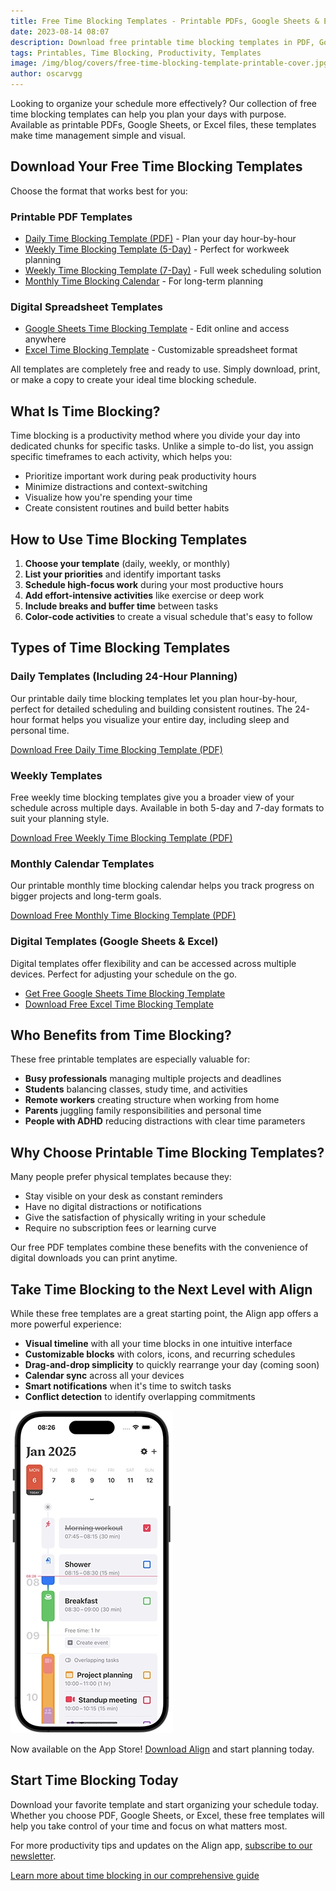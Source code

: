 ```yaml
---
title: Free Time Blocking Templates - Printable PDFs, Google Sheets & Excel Downloads
date: 2023-08-14 08:07
description: Download free printable time blocking templates in PDF, Google Sheets & Excel. Daily, weekly & monthly schedule templates to boost productivity. Start planning today!
tags: Printables, Time Blocking, Productivity, Templates
image: /img/blog/covers/free-time-blocking-template-printable-cover.jpg
author: oscarvgg
---
```


Looking to organize your schedule more effectively? Our collection of free time blocking templates can help you plan your days with purpose. Available as printable PDFs, Google Sheets, or Excel files, these templates make time management simple and visual.

## Download Your Free Time Blocking Templates

Choose the format that works best for you:

### Printable PDF Templates
- [Daily Time Blocking Template (PDF)](/templates/time-blocking-template-printable-daily-by-align-v1.pdf) - Plan your day hour-by-hour
- [Weekly Time Blocking Template (5-Day)](/templates/time-blocking-template-printable-weekly-5-days-by-align-v1.pdf) - Perfect for workweek planning 
- [Weekly Time Blocking Template (7-Day)](/templates/time-blocking-template-printable-weekly-7-days-by-align-v1.pdf) - Full week scheduling solution
- [Monthly Time Blocking Calendar](/templates/time-blocking-template-printable-monthly-by-align-v1.pdf) - For long-term planning

### Digital Spreadsheet Templates
- [Google Sheets Time Blocking Template](https://docs.google.com/spreadsheets/d/1SU82fw8Viqa4RkNZkmHdqiXzknWDbUMEeCjEjLFJKBs/copy) - Edit online and access anywhere
- [Excel Time Blocking Template](/templates/time-blocking-template-printable-daily-weekly-monthly-by-align-v1.xlsx) - Customizable spreadsheet format

All templates are completely free and ready to use. Simply download, print, or make a copy to create your ideal time blocking schedule.

## What Is Time Blocking?

Time blocking is a productivity method where you divide your day into dedicated chunks for specific tasks. Unlike a simple to-do list, you assign specific timeframes to each activity, which helps you:

- Prioritize important work during peak productivity hours
- Minimize distractions and context-switching
- Visualize how you're spending your time
- Create consistent routines and build better habits

## How to Use Time Blocking Templates

1. **Choose your template** (daily, weekly, or monthly)
2. **List your priorities** and identify important tasks
3. **Schedule high-focus work** during your most productive hours
4. **Add effort-intensive activities** like exercise or deep work
5. **Include breaks and buffer time** between tasks
6. **Color-code activities** to create a visual schedule that's easy to follow

## Types of Time Blocking Templates

### Daily Templates (Including 24-Hour Planning)
Our printable daily time blocking templates let you plan hour-by-hour, perfect for detailed scheduling and building consistent routines. The 24-hour format helps you visualize your entire day, including sleep and personal time.

[Download Free Daily Time Blocking Template (PDF)](/templates/time-blocking-template-printable-daily-by-align-v1.pdf)

### Weekly Templates
Free weekly time blocking templates give you a broader view of your schedule across multiple days. Available in both 5-day and 7-day formats to suit your planning style.

[Download Free Weekly Time Blocking Template (PDF)](/templates/time-blocking-template-printable-weekly-7-days-by-align-v1.pdf)

### Monthly Calendar Templates
Our printable monthly time blocking calendar helps you track progress on bigger projects and long-term goals.

[Download Free Monthly Time Blocking Template (PDF)](/templates/time-blocking-template-printable-monthly-by-align-v1.pdf)

### Digital Templates (Google Sheets & Excel)
Digital templates offer flexibility and can be accessed across multiple devices. Perfect for adjusting your schedule on the go.

- [Get Free Google Sheets Time Blocking Template](https://docs.google.com/spreadsheets/d/1SU82fw8Viqa4RkNZkmHdqiXzknWDbUMEeCjEjLFJKBs/copy)
- [Download Free Excel Time Blocking Template](/templates/time-blocking-template-printable-daily-weekly-monthly-by-align-v1.xlsx)

## Who Benefits from Time Blocking?

These free printable templates are especially valuable for:

- **Busy professionals** managing multiple projects and deadlines
- **Students** balancing classes, study time, and activities
- **Remote workers** creating structure when working from home
- **Parents** juggling family responsibilities and personal time
- **People with ADHD** reducing distractions with clear time parameters

## Why Choose Printable Time Blocking Templates?

Many people prefer physical templates because they:
- Stay visible on your desk as constant reminders
- Have no digital distractions or notifications
- Give the satisfaction of physically writing in your schedule
- Require no subscription fees or learning curve

Our free PDF templates combine these benefits with the convenience of digital downloads you can print anytime.

## Take Time Blocking to the Next Level with Align

While these free templates are a great starting point, the Align app offers a more powerful experience:

- **Visual timeline** with all your time blocks in one intuitive interface
- **Customizable blocks** with colors, icons, and recurring schedules
- **Drag-and-drop simplicity** to quickly rearrange your day (coming soon)
- **Calendar sync** across all your devices
- **Smart notifications** when it's time to switch tasks
- **Conflict detection** to identify overlapping commitments

![iphone-screenshot-light](/img/iphone-screenshot-light.webp)

Now available on the App Store! [Download Align](https://apps.apple.com/us/app/time-blocking-planner-align/id6740183716) and start planning today.

## Start Time Blocking Today

Download your favorite template and start organizing your schedule today. Whether you choose PDF, Google Sheets, or Excel, these free templates will help you take control of your time and focus on what matters most.

For more productivity tips and updates on the Align app, [subscribe to our newsletter](#newsletter).

[Learn more about time blocking in our comprehensive guide](/blog/time-blocking-a-productivity-game-changer/)
